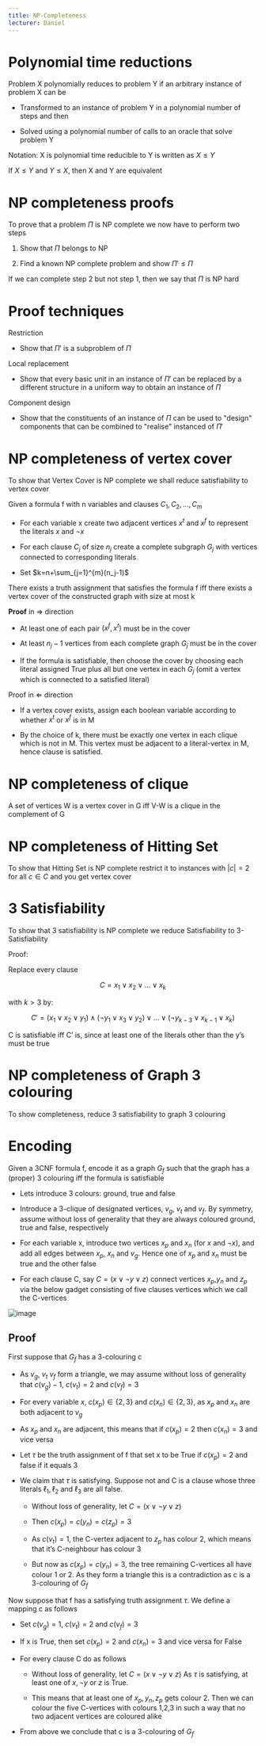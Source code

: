 ```yaml
---
title: NP-Completeness
lecturer: Daniel
---
```



# Polynomial time reductions

Problem X polynomially reduces to problem Y if an arbitrary instance of
problem X can be

-   Transformed to an instance of problem Y in a polynomial number of
    steps and then

-   Solved using a polynomial number of calls to an oracle that solve
    problem Y

Notation: X is polynomial time reducible to Y is written as
$X\leqslant Y$

If $X\leqslant Y$ and $Y\leqslant X$, then X and Y are equivalent

# NP completeness proofs

To prove that a problem $\Pi$ is NP complete we now have to perform two
steps

1.  Show that $\Pi$ belongs to NP

2.  Find a known NP complete problem and show $\Pi'\leqslant \Pi$

If we can complete step 2 but not step 1, then we say that $\Pi$ is NP
hard

# Proof techniques

Restriction

-   Show that $\Pi'$ is a subproblem of $\Pi$

Local replacement

-   Show that every basic unit in an instance of $\Pi'$ can be replaced
    by a different structure in a uniform way to obtain an instance of
    $\Pi$

Component design

-   Show that the constituents of an instance of $\Pi$ can be used to
    "design" components that can be combined to "realise" instanced of
    $\Pi'$

# NP completeness of vertex cover

<Problem name="Vertex cover" instance="A graph G=(V,E), and a natural number k" question="Is there a set $W\subseteq V$, which $|W|\leqslant k$, such that for each edge $(i,j)\in E$ $$\{i,j\}\cap W\neq \varnothing$$" />

To show that Vertex Cover is NP complete we shall reduce satisfiability
to vertex cover

Given a formula f with n variables and clauses $C_1,C_2,...,C_m$

-   For each variable x create two adjacent vertices $x^t$ and $x^f$ to
    represent the literals $x$ and $\lnot x$

-   For each clause $C_j$ of size $n_j$ create a complete subgraph $G_j$
    with vertices connected to corresponding literals

-   Set $k=n+\sum_{j=1}^{m}(n_j-1)$

<Theorem>
There exists a truth assignment that satisfies the formula f iff there exists a vertex cover of the constructed graph with size at most k
</Theorem>

**Proof** in $\Rightarrow$ direction

-   At least one of each pair $(x^f,x^t)$ must be in the cover

-   At least $n_j-1$ vertices from each complete graph $G_j$ must be in
    the cover

-   If the formula is satisfiable, then choose the cover by choosing
    each literal assigned True plus all but one vertex in each $G_j$
    (omit a vertex which is connected to a satisfied literal)

Proof in $\Leftarrow$ direction

-   If a vertex cover exists, assign each boolean variable according to
    whether $x^t$ or $x^f$ is in M

-   By the choice of k, there must be exactly one vertex in each clique
    which is not in M. This vertex must be adjacent to a literal-vertex
    in M, hence clause is satisfied.

# NP completeness of clique

<Problem name="Clique" instance="A finite graph $G=(V,E)$ and an integer k" question="Does G have a clique of size k?"/>

A set of vertices W is a vertex cover in G iff V-W is a clique in the
complement of G

# NP completeness of Hitting Set

<Problem name="Hitting Set" instance="Collection C of subsets of a set S and a positive integer k" question="Does S contain a hitting set for C of size k or less. i.e. a subset $S'\subseteq S$ with $|S'|\leqslant k$ such that $S'$ contains at least one element from each subset from C"/>

To show that Hitting Set is NP complete restrict it to instances with
$|c|=2$ for all $c\in C$ and you get vertex cover

# 3 Satisfiability

To show that 3 satisfiability is NP complete we reduce Satisfiability to
3-Satisfiability

Proof:

Replace every clause

$$
C=x_1\lor x_2 \lor ... \lor x_k
$$

with $k>3$ by:

$$
C'=(x_1\lor x_2 \lor y_1) \land (\lnot y_1 \lor x_3 \lor y_2) \lor ... \lor (\lnot y_{k-3} \lor x_{k-1} \lor x_k)
$$

C is satisfiable iff C’ is, since at least one of the literals other
than the y’s must be true

# NP completeness of Graph 3 colouring

<Problem name="Graph 3-colouring" instance="A graph G=(V,E)" question="Is there a colouring of the vertices of G in 3 colours such that adjacent vertices are all different colours"/>

To show completeness, reduce 3 satisfiability to graph 3 colouring

# Encoding

Given a 3CNF formula f, encode it as a graph $G_f$ such that the graph
has a (proper) 3 colouring iff the formula is satisfiable

-   Lets introduce 3 colours: ground, true and false

-   Introduce a 3-clique of designated vertices, $v_g$, $v_t$ and $v_f$.
    By symmetry, assume without loss of generality that they are always
    coloured ground, true and false, respectively

-   For each variable x, introduce two vertices $x_p$ and $x_n$ (for $x$
    and $\lnot x$), and add all edges between $x_p$, $x_n$ and $v_g$.
    Hence one of $x_p$ and $x_n$ must be true and the other false

-   For each clause C, say $C=(x\lor \lnot y \lor z)$ connect vertices
    $x_p$,$y_n$ and $z_p$ via the below gadget consisting of five
    clauses vertices which we call the C-vertices

![image](/img/Year_2/Theory_of_Computation/AAC/NP_Complete/gadget.webp)

## Proof

First suppose that $G_f$ has a 3-colouring c

-   As $v_g$, $v_t$ $v_f$ form a triangle, we may assume without loss of
    generality that $c(v_g)-1$, $c(v_t)=2$ and $c(v_f)=3$

-   For every variable $x$, $c(x_p)\in \{2,3\}$ and $c(x_n)\in \{2,3\}$,
    as $x_p$ and $x_n$ are both adjacent to $v_g$

-   As $x_p$ and $x_n$ are adjacent, this means that if $c(x_p)=2$ then
    $c(x_n)=3$ and vice versa

-   Let $\tau$ be the truth assignment of f that set x to be True if
    $c(x_p)=2$ and false if it equals 3

-   We claim that $\tau$ is satisfying. Suppose not and C is a clause
    whose three literals $\ell_1,\ell_2$ and $\ell_3$ are all false.

    -   Without loss of generality, let $C=(x\lor \lnot y \lor z)$

    -   Then $c(x_p)=c(y_n)=c(z_p)=3$

    -   As $c(v_t)=1$, the C-vertex adjacent to $z_p$ has colour 2,
        which means that it’s C-neighbour has colour 3

    -   But now as $c(x_p)=c(y_n)=3$, the tree remaining C-vertices all
        have colour 1 or 2. As they form a triangle this is a
        contradiction as c is a 3-colouring of $G_f$

Now suppose that f has a satisfying truth assignment $\tau$. We define a
mapping c as follows

-   Set $c(v_g)=1$, $c(v_t)=2$ and $c(v_f)=3$

-   If x is True, then set $c(x_p)=2$ and $c(x_n)=3$ and vice versa for
    False

-   For every clause C do as follows

    -   Without loss of generality, let $C=(x\lor\lnot y\lor z)$ As
        $\tau$ is satisfying, at least one of $x,\lnot y$ or $z$ is
        True.

    -   This means that at least one of $x_p,y_n,z_p$ gets colour 2.
        Then we can colour the five C-vertices with colours 1,2,3 in
        such a way that no two adjacent vertices are coloured alike

-   From above we conclude that c is a 3-colouring of $G_f$
